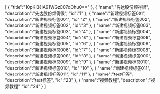 [
	{
		"title":"10pKI38IA91WGzC07dOhuQ=="
	},
	{
		"name":"先达股份烦得很",
		"description":"先达股份烦得很",
		"id":"1"
	},
	{
		"name":"新建视频标签001",
		"description":"新建视频标签001",
		"id":"2"
	},
	{
		"name":"新建视频标签002",
		"description":"新建视频标签002",
		"id":"3"
	},
	{
		"name":"新建视频标签003",
		"description":"新建视频标签003",
		"id":"4"
	},
	{
		"name":"新建视频标签004",
		"description":"新建视频标签004",
		"id":"5"
	},
	{
		"name":"新建视频标签005",
		"description":"新建视频标签005",
		"id":"6"
	},
	{
		"name":"新建视频标签006",
		"description":"新建视频标签006",
		"id":"7"
	},
	{
		"name":"新建视频标签008",
		"description":"新建视频标签008",
		"id":"8"
	},
	{
		"name":"新建视频标签009",
		"description":"新建视频标签009",
		"id":"9"
	},
	{
		"name":"新建视频标签010",
		"description":"新建视频标签010",
		"id":"10"
	},
	{
		"name":"新建视频标签011",
		"description":"新建视频标签011",
		"id":"11"
	},
	{
		"name":"test标签",
		"description":"test标签",
		"id":"23"
	},
	{
		"name":"视频教程",
		"description":"视频教程",
		"id":"24"
	}
]